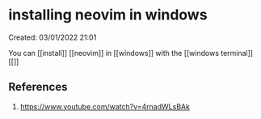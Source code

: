 # installing neovim in windows 
Created: 03/01/2022 21:01 

You can [[install]] [[neovim]]  in [[windows]] with the [[windows terminal]] [[]]


## References 
1. https://www.youtube.com/watch?v=4rnadWLsBAk